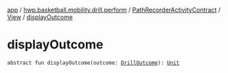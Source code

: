 [app](../../../index.md) / [hwp.basketball.mobility.drill.perform](../../index.md) / [PathRecorderActivityContract](../index.md) / [View](index.md) / [displayOutcome](.)

# displayOutcome

`abstract fun displayOutcome(outcome: `[`DrillOutcome`](../../../hwp.basketball.mobility.entitiy.drills.outcomes/-drill-outcome/index.md)`): `[`Unit`](https://kotlinlang.org/api/latest/jvm/stdlib/kotlin/-unit/index.html)